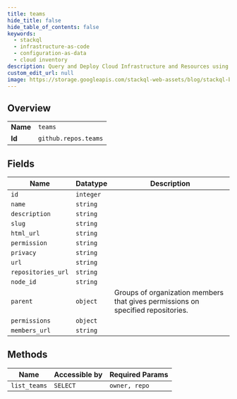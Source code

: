 ```yaml
---
title: teams
hide_title: false
hide_table_of_contents: false
keywords:
  - stackql
  - infrastructure-as-code
  - configuration-as-data
  - cloud inventory
description: Query and Deploy Cloud Infrastructure and Resources using SQL
custom_edit_url: null
image: https://storage.googleapis.com/stackql-web-assets/blog/stackql-blog-post-featured-image.png
---
```

  
    

## Overview
<table><tbody>
<tr><td><b>Name</b></td><td><code>teams</code></td></tr>
<tr><td><b>Id</b></td><td><code>github.repos.teams</code></td></tr>
</tbody></table>

## Fields
| Name | Datatype | Description |
| ---- | -------- | ----------- |
| `id` | `integer` |  |
| `name` | `string` |  |
| `description` | `string` |  |
| `slug` | `string` |  |
| `html_url` | `string` |  |
| `permission` | `string` |  |
| `privacy` | `string` |  |
| `url` | `string` |  |
| `repositories_url` | `string` |  |
| `node_id` | `string` |  |
| `parent` | `object` | Groups of organization members that gives permissions on specified repositories. |
| `permissions` | `object` |  |
| `members_url` | `string` |  |
## Methods
| Name | Accessible by | Required Params |
| ---- | ------------- | --------------- |
| `list_teams` | `SELECT` | `owner, repo` |
